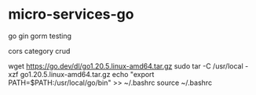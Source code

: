 # micro-services-go


go gin gorm
testing

cors
category crud

wget https://go.dev/dl/go1.20.5.linux-amd64.tar.gz
sudo tar -C /usr/local -xzf go1.20.5.linux-amd64.tar.gz
echo "export PATH=\$PATH:/usr/local/go/bin" >> ~/.bashrc
source ~/.bashrc